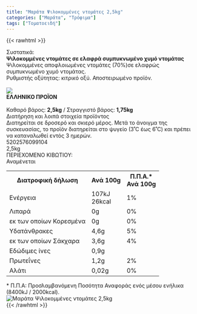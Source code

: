 ```yaml
---
title: "Μαράτα Ψιλοκομμένες ντομάτες 2,5kg"
categories: ["Μαράτα", "Τρόφιμα"]
tags: ["Τοματοειδή"]
---
```

{{< rawhtml >}}

<div class="sload331"><div class="product"><div id="sistatika">Συστατικά:</div><div class="alltext"><b>Ψιλοκομμένες ντομάτες σε ελαφρά συμπυκνωμένο χυμό ντομάτας</b><br>Ψιλοκομμένες αποφλοιωμένες ντομάτες (70%)σε ελαφρώς συμπυκνωμένο χυμό ντομάτας.<br>Ρυθμιστής οξύτητας: κιτρικό οξύ. Αποστειρωμένο προϊόν.<br><br><div id="flag"><div id="flagimage" style="margin:0"><img src="/media/svg/gr.svg"></div><span id="flagtext"><b>ΕΛΛΗΝΙΚΟ ΠΡΟΪΟΝ</b></span></div><br>Καθαρό βάρος: <b>2,5kg</b> / Στραγγιστό βάρος: <b>1,75kg</b><br></div><div id="loipa">Διατήρηση και λοιπά στοιχεία προϊόντος</div><div class="alltext">Διατηρείται σε δροσερό και σκιερό μέρος. Μετά το άνοιγμα της συσκευασίας, το προϊόν διατηρείται στο ψυγείο (3˚C έως 6˚C) και πρέπει να καταναλωθεί εντός 3 ημερών.</div><div id="barcode"><div id="barimage1"></div><span id="bartext">5202576099104</span></div><div id="varos"><div id="varosimage1"></div><span id="varostext">2,5kg</span></div><div id="kivotio">ΠΕΡΙΕΧΟΜΕΝΟ ΚΙΒΩΤΙΟΥ:<br>Αναμένεται</div><div class="tabout"><table id="diatable"><tbody><tr><th>Διατροφική δήλωση</th><th>Ανά 100g</th><th>Π.Π.Α.*<br>Ανά 100g</th></tr><tr><td class="texr2">Ενέργεια</td><td class="texr">107kJ<br>26kcal</td><td class="texr">1%</td></tr><tr><td class="texr2">Λιπαρά</td><td class="texr">0g</td><td class="texr">0%</td></tr><tr><td class="gray">εκ των οποίων Κορεσµένα</td><td class="gray2">0g</td><td class="gray2">0%</td></tr><tr><td class="texr2">Yδατάνθρακες</td><td class="texr">4,6g</td><td class="texr">5%</td></tr><tr><td class="gray">εκ των οποίων Σάκχαρα</td><td class="gray2">3,6g</td><td class="gray2">4%</td></tr><tr><td class="texr2">Eδώδιμες ίνες</td><td class="texr">0,9g</td><td class="texr"></td></tr><tr><td class="texr2">Πρωτεΐνες</td><td class="texr">1,2g</td><td class="texr">2%</td></tr><tr><td class="texr2">Αλάτι</td><td class="texr">0,02g</td><td class="texr">0%</td></tr></tbody></table></div><div class="alltext">* Π.Π.Α: Προσλαμβανόμενη Ποσότητα Αναφοράς ενός μέσου ενήλικα (8400kJ / 2000kcal).</div><div class="pimg"><img alt="Μαράτα Ψιλοκομμένες ντομάτες 2,5kg" title="Μαράτα Ψιλοκομμένες ντομάτες 2,5kg" src="/media/images/marata-psilokommenes-ntomates-2.5kg.jpg"></div></div></div>
{{< /rawhtml >}}


